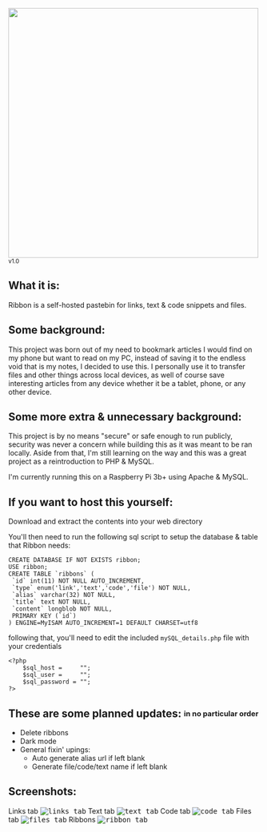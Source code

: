 
<img src="https://tommyguo.dev/ribbon_images/banner.png" width="500px"> <sup>v1.0</sup>
## What it is:
Ribbon is a self-hosted pastebin for links, text & code snippets and files.

## Some background:
This project was born out of my need to bookmark articles I would find on my phone but want to read on my PC, instead of saving it to the endless void that is my notes, I decided to use this. I personally use it to transfer files and other things across local devices, as well of course save interesting articles from any device whether it be a tablet, phone, or any other device.


## Some more extra & unnecessary background: 
This project is by no means "secure" or safe enough to run publicly, security was never a concern while building this as it was meant to be ran locally. Aside from that, I'm still learning on the way and this was a great project as a reintroduction to PHP & MySQL.

I'm currently running this on a Raspberry Pi 3b+ using Apache & MySQL.

## If you want to host this yourself:
Download and extract the contents into your web directory

You'll then need to run the following sql script to setup the database & table that Ribbon needs:

    CREATE DATABASE IF NOT EXISTS ribbon;
    USE ribbon;
    CREATE TABLE `ribbons` (
     `id` int(11) NOT NULL AUTO_INCREMENT,
     `type` enum('link','text','code','file') NOT NULL,
     `alias` varchar(32) NOT NULL,
     `title` text NOT NULL,
     `content` longblob NOT NULL,
     PRIMARY KEY (`id`)
    ) ENGINE=MyISAM AUTO_INCREMENT=1 DEFAULT CHARSET=utf8

following that, you'll need to edit the included `mySQL_details.php` file with your credentials

    <?php
        $sql_host =     "";
        $sql_user =     "";
        $sql_password = "";
    ?>


## These are some planned updates: <sub><sup>in no particular order</sub></sup>
- Delete ribbons
- Dark mode
- General fixin' upings:
  - Auto generate alias url if left blank
  - Generate file/code/text name if left blank


## Screenshots:
Links tab
<kbd>![links tab](https://tommyguo.dev/ribbon_images/links_tab.png)</kbd>
Text tab
<kbd>![text tab](https://tommyguo.dev/ribbon_images/text_tab.png)</kbd>
Code tab
<kbd>![code tab](https://tommyguo.dev/ribbon_images/code_tab.png)</kbd>
Files tab
<kbd>![files tab](https://tommyguo.dev/ribbon_images/files_tab.png)</kbd>
Ribbons
<kbd>![ribbon tab](https://tommyguo.dev/ribbon_images/ribbon_tab.png)</kbd>
